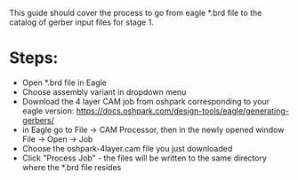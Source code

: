 This guide should cover the process to go from eagle *.brd file to the catalog of gerber input files for stage 1.

# Steps:
* Open *.brd file in Eagle
* Choose assembly variant in dropdown menu
* Download the 4 layer CAM job from oshpark corresponding to your eagle version: https://docs.oshpark.com/design-tools/eagle/generating-gerbers/
* in Eagle go to File -> CAM Processor, then in the newly opened window File ->  Open -> Job
* Choose the oshpark-4layer.cam file you just downloaded
* Click "Process Job" - the files will be written to the same directory where the *.brd file resides
